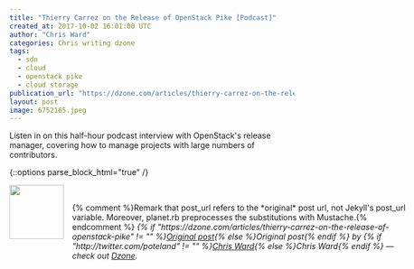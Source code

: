 ```yaml
---
title: "Thierry Carrez on the Release of OpenStack Pike [Podcast]"
created_at: 2017-10-02 16:01:00 UTC
author: "Chris Ward"
categories: Chris writing dzone
tags: 
  - sdn
  - cloud
  - openstack pike
  - cloud storage
publication_url: "https://dzone.com/articles/thierry-carrez-on-the-release-of-openstack-pike"
layout: post
image: 6752165.jpeg
---
```

Listen in on this half-hour podcast interview with OpenStack's release manager, covering how to manage projects with large numbers of contributors.


{::options parse_block_html="true" /}
<div class="author">
   <img src="http://www.rss-specifications.com/rss-spec-rss.gif" style="width: 96px; height: 96;">
   <span style="position: absolute; padding: 32px 15px;">{% comment %}Remark that post_url refers to the *original* post url, not Jekyll's post_url variable. Moreover, planet.rb preprocesses the substitutions with Mustache.{% endcomment %}
      <i>{% if "https://dzone.com/articles/thierry-carrez-on-the-release-of-openstack-pike" != "" %}<a href="https://dzone.com/articles/thierry-carrez-on-the-release-of-openstack-pike">Original post</a>{% else %}Original post{% endif %} by {% if "http://twitter.com/poteland" != "" %}<a href="http://twitter.com/poteland">Chris Ward</a>{% else %}Chris Ward{% endif %} &mdash; check out <a href="https://dzone.com">Dzone</a>.</i>
  </span>
</div>
